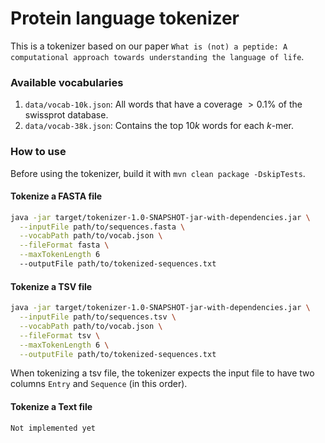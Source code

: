 # Protein language tokenizer

This is a tokenizer based on our paper `What is (not) a peptide: A computational approach towards understanding the language of life`.

### Available vocabularies
1.  `data/vocab-10k.json`: All words that have a coverage $> 0.1\%$ of the swissprot database.
2.  `data/vocab-38k.json`: Contains the top $10k$ words for each $k$-mer.

### How to use
Before using the tokenizer, build it with `mvn clean package -DskipTests`.
#### Tokenize a FASTA file
```bash
java -jar target/tokenizer-1.0-SNAPSHOT-jar-with-dependencies.jar \
  --inputFile path/to/sequences.fasta \
  --vocabPath path/to/vocab.json \
  --fileFormat fasta \
  --maxTokenLength 6
  --outputFile path/to/tokenized-sequences.txt
```
#### Tokenize a TSV file
```bash
java -jar target/tokenizer-1.0-SNAPSHOT-jar-with-dependencies.jar \
  --inputFile path/to/sequences.tsv \
  --vocabPath path/to/vocab.json \
  --fileFormat tsv \
  --maxTokenLength 6 \
  --outputFile path/to/tokenized-sequences.txt
```
When tokenizing a tsv file, the tokenizer expects the input file to have two columns `Entry` and `Sequence` (in this order).
#### Tokenize a Text file
`Not implemented yet`
